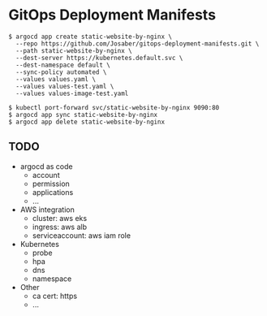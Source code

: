 # GitOps Deployment Manifests

```shell
$ argocd app create static-website-by-nginx \
  --repo https://github.com/Josaber/gitops-deployment-manifests.git \
  --path static-website-by-nginx \
  --dest-server https://kubernetes.default.svc \
  --dest-namespace default \
  --sync-policy automated \
  --values values.yaml \
  --values values-test.yaml \
  --values values-image-test.yaml

$ kubectl port-forward svc/static-website-by-nginx 9090:80
$ argocd app sync static-website-by-nginx
$ argocd app delete static-website-by-nginx
```

## TODO

- argocd as code
  - account
  - permission
  - applications
  - ...
- AWS integration
  - cluster: aws eks
  - ingress: aws alb
  - serviceaccount: aws iam role
- Kubernetes
  - probe
  - hpa
  - dns
  - namespace
- Other
  - ca cert: https
  - ...

